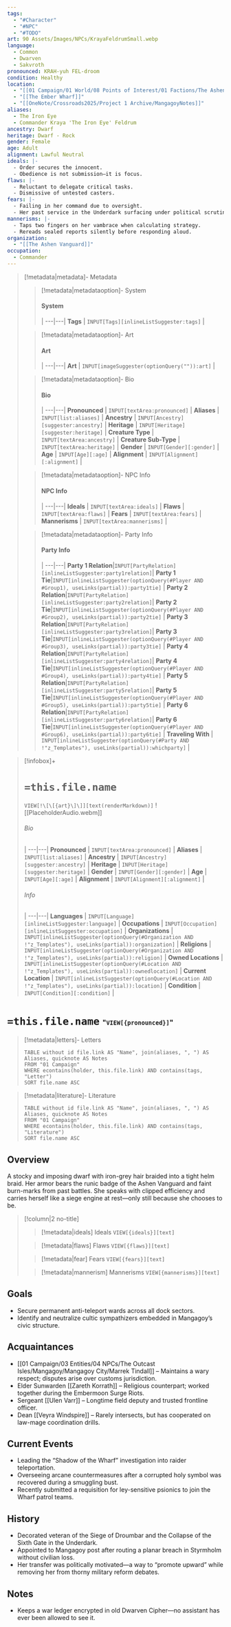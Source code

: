 ```yaml
---
tags:
  - "#Character"
  - "#NPC"
  - "#TODO"
art: 90 Assets/Images/NPCs/KrayaFeldrumSmall.webp
language:
  - Common
  - Dwarven
  - Sakvroth
pronounced: KRAH-yuh FEL-droom
condition: Healthy
location:
  - "[[01 Campaign/01 World/08 Points of Interest/01 Factions/The Ashen Vanguard/Ashen Vanguard Watchpost]]"
  - "[[The Ember Wharf]]"
  - "[[OneNote/Crossroads2025/Project 1 Archive/MangagoyNotes]]"
aliases:
  - The Iron Eye
  - Commander Kraya 'The Iron Eye' Feldrum
ancestry: Dwarf
heritage: Dwarf - Rock
gender: Female
age: Adult
alignment: Lawful Neutral
ideals: |-
  - Order secures the innocent.
  - Obedience is not submission—it is focus.
flaws: |-
  - Reluctant to delegate critical tasks.
  - Dismissive of untested casters.
fears: |-
  - Failing in her command due to oversight.
  - Her past service in the Underdark surfacing under political scrutiny.
mannerisms: |-
  - Taps two fingers on her vambrace when calculating strategy.
  - Rereads sealed reports silently before responding aloud.
organization:
  - "[[The Ashen Vanguard]]"
occupation:
  - Commander
---
```


> [!metadata|metadata]- Metadata 
>> [!metadata|metadataoption]- System
>> #### System
>>  |
>> ---|---|
>> **Tags** | `INPUT[Tags][inlineListSuggester:tags]` |
>
>> [!metadata|metadataoption]- Art
>> #### Art
>>  |
>> ---|---|
>> **Art** | `INPUT[imageSuggester(optionQuery("")):art]` |
>
>> [!metadata|metadataoption]- Bio
>> #### Bio
>>  |
>> ---|---|
>> **Pronounced** |  `INPUT[textArea:pronounced]` |
>> **Aliases** | `INPUT[list:aliases]` |
>> **Ancestry** | `INPUT[Ancestry][suggester:ancestry]` |
>> **Heritage** | `INPUT[Heritage][suggester:heritage]` |
>> **Creature Type** | `INPUT[textArea:ancestry]` |
>> **Creature Sub-Type** | `INPUT[textArea:heritage]` |
>> **Gender** | `INPUT[Gender][:gender]` |
>> **Age** | `INPUT[Age][:age]` |
>> **Alignment** | `INPUT[Alignment][:alignment]` |
>
>> [!metadata|metadataoption]- NPC Info
>> #### NPC Info
>>  |
>>---|---|
>> **Ideals** | `INPUT[textArea:ideals]` |
>> **Flaws** | `INPUT[textArea:flaws]` |
>> **Fears** |  `INPUT[textArea:fears]` |
>> **Mannerisms** |  `INPUT[textArea:mannerisms]` |
>
>> [!metadata|metadataoption]- Party Info
>> #### Party Info
>>  |
>> ---|---|
>> **Party 1 Relation**|`INPUT[PartyRelation][inlineListSuggester:party1relation]`|
>> **Party 1 Tie**|`INPUT[inlineListSuggester(optionQuery(#Player AND #Group1), useLinks(partial)):party1tie]` |
>> **Party 2 Relation**|`INPUT[PartyRelation][inlineListSuggester:party2relation]`|
>> **Party 2 Tie**|`INPUT[inlineListSuggester(optionQuery(#Player AND #Group2), useLinks(partial)):party2tie]` |
>> **Party 3 Relation**|`INPUT[PartyRelation][inlineListSuggester:party3relation]`|
>> **Party 3 Tie**|`INPUT[inlineListSuggester(optionQuery(#Player AND #Group3), useLinks(partial)):party3tie]` |
>> **Party 4 Relation**|`INPUT[PartyRelation][inlineListSuggester:party4relation]`|
>> **Party 4 Tie**|`INPUT[inlineListSuggester(optionQuery(#Player AND #Group4), useLinks(partial)):party4tie]` |
>> **Party 5 Relation**|`INPUT[PartyRelation][inlineListSuggester:party5relation]`|
>> **Party 5 Tie**|`INPUT[inlineListSuggester(optionQuery(#Player AND #Group5), useLinks(partial)):party5tie]` |
>> **Party 6 Relation**|`INPUT[PartyRelation][inlineListSuggester:party6relation]`|
>> **Party 6 Tie**|`INPUT[inlineListSuggester(optionQuery(#Player AND #Group6), useLinks(partial)):party6tie]` |
>> **Traveling With** | `INPUT[inlineListSuggester(optionQuery(#Party AND !"z_Templates"), useLinks(partial)):whichparty]` |

> [!infobox]+
> # `=this.file.name`
> `VIEW[!\[\[{art}\]\]][text(renderMarkdown)]`
> ![[PlaceholderAudio.webm]]
> ###### Bio
>  |
> ---|---|
> **Pronounced** |  `INPUT[textArea:pronounced]` |
> **Aliases** | `INPUT[list:aliases]` |
> **Ancestry** | `INPUT[Ancestry][suggester:ancestry]` |
> **Heritage** | `INPUT[Heritage][suggester:heritage]` |
> **Gender** | `INPUT[Gender][:gender]` |
> **Age** | `INPUT[Age][:age]` |
> **Alignment** | `INPUT[Alignment][:alignment]` |
> ###### Info
>  |
> ---|---|
> **Languages** | `INPUT[Language][inlineListSuggester:language]` |
> **Occupations** | `INPUT[Occupation][inlineListSuggester:occupation]` |
> **Organizations** | `INPUT[inlineListSuggester(optionQuery(#Organization AND !"z_Templates"), useLinks(partial)):organization]` |
> **Religions** | `INPUT[inlineListSuggester(optionQuery(#Organization AND !"z_Templates"), useLinks(partial)):religion]` |
> **Owned Locations** | `INPUT[inlineListSuggester(optionQuery(#Location AND !"z_Templates"), useLinks(partial)):ownedlocation]` |
> **Current Location** | `INPUT[inlineListSuggester(optionQuery(#Location AND !"z_Templates"), useLinks(partial)):location]` |
> **Condition** | `INPUT[Condition][:condition]` |


# **`=this.file.name`** <span style="font-size: medium">"`VIEW[{pronounced}]`"</span>

> [!metadata|letters]- Letters
> ```dataview
> TABLE without id file.link AS "Name", join(aliases, ", ") AS Aliases, quicknote AS Notes
> FROM "01 Campaign"
> WHERE econtains(holder, this.file.link) AND contains(tags, "Letter")
> SORT file.name ASC

> [!metadata|literature]- Literature
> ```dataview
> TABLE without id file.link AS "Name", join(aliases, ", ") AS Aliases, quicknote AS Notes
> FROM "01 Campaign"
> WHERE econtains(holder, this.file.link) AND contains(tags, "Literature")
> SORT file.name ASC


## Overview
A stocky and imposing dwarf with iron-grey hair braided into a tight helm braid. Her armor bears the runic badge of the Ashen Vanguard and faint burn-marks from past battles. She speaks with clipped efficiency and carries herself like a siege engine at rest—only still because she chooses to be.


> [!column|2 no-title]
>
> 
>> [!metadata|ideals] Ideals
> `VIEW[{ideals}][text]`
>
>> [!metadata|flaws] Flaws
> `VIEW[{flaws}][text]`
> 
>> [!metadata|fear] Fears
> `VIEW[{fears}][text]`
>
>> [!metadata|mannerism] Mannerisms
> `VIEW[{mannerisms}][text]`

## Goals
- Secure permanent anti-teleport wards across all dock sectors.
- Identify and neutralize cultic sympathizers embedded in Mangagoy’s civic structure.

## Acquaintances
- [[01 Campaign/03 Entities/04 NPCs/The Outcast Isles/Mangagoy/Mangagoy City/Marrek Tindall]] – Maintains a wary respect; disputes arise over customs jurisdiction.
- Elder Sunwarden [[Zareth Korrath]] – Religious counterpart; worked together during the Embermoon Surge Riots.
- Sergeant [[Ulen Varr]] – Longtime field deputy and trusted frontline officer.
- Dean [[Veyra Windspire]] – Rarely intersects, but has cooperated on law-mage coordination drills.

## Current Events
- Leading the “Shadow of the Wharf” investigation into raider teleportation.
- Overseeing arcane countermeasures after a corrupted holy symbol was recovered during a smuggling bust.
- Recently submitted a requisition for ley-sensitive psionics to join the Wharf patrol teams.

## History
- Decorated veteran of the Siege of Droumbar and the Collapse of the Sixth Gate in the Underdark.
- Appointed to Mangagoy post after routing a planar breach in Styrmholm without civilian loss.
- Her transfer was politically motivated—a way to “promote upward” while removing her from thorny military reform debates.

## Notes
- Keeps a war ledger encrypted in old Dwarven Cipher—no assistant has ever been allowed to see it.




